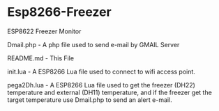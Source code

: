 # Esp8266-Freezer
ESP8622 Freezer Monitor


Dmail.php	- A php file used to send e-mail by GMAIL Server

README.md	- This File

init.lua	- A ESP8266 Lua file used to connect to wifi access point.

pega2Dh.lua - A ESP8266 Lua file used to get the freezer (DH22) temperature and external (DH11) temperature, and if the freezer get the target temperature use Dmail.php to send an alert e-mail.
